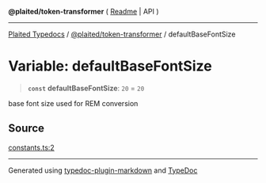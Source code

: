 **@plaited/token-transformer** ( [Readme](../README.md) \| API )

***

[Plaited Typedocs](../../../modules.md) / [@plaited/token-transformer](../modules.md) / defaultBaseFontSize

# Variable: defaultBaseFontSize

> **`const`** **defaultBaseFontSize**: `20` = `20`

base font size used for REM conversion

## Source

[constants.ts:2](https://github.com/plaited/plaited/blob/b0dd907/libs/token-transformer/src/constants.ts#L2)

***

Generated using [typedoc-plugin-markdown](https://www.npmjs.com/package/typedoc-plugin-markdown) and [TypeDoc](https://typedoc.org/)
